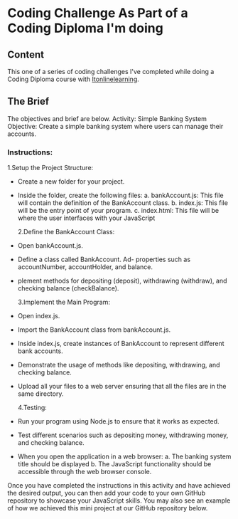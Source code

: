 # Coding Challenge As Part of a Coding Diploma I'm doing

## Content

This one of a series of coding challenges I've completed while doing a Coding Diploma course with [Itonlinelearning](https://www.itonlinelearning.com/).

## The Brief

The objectives and brief are below.
Activity: Simple Banking System
Objective: Create a simple banking system where users can manage their accounts.

### Instructions:

1.Setup the Project Structure:

- Create a new folder for your project.
- Inside the folder, create the following files:
  a. bankAccount.js: This file will contain the definition of the BankAccount class.
  b. index.js: This file will be the entry point of your program.
  c. index.html: This file will be where the user interfaces with your JavaScript

  2.Define the BankAccount Class:

- Open bankAccount.js.
- Define a class called BankAccount.
  Ad- properties such as accountNumber, accountHolder, and balance.
- plement methods for depositing (deposit), withdrawing (withdraw), and checking balance (checkBalance).

  3.Implement the Main Program:

- Open index.js.
- Import the BankAccount class from bankAccount.js.
- Inside index.js, create instances of BankAccount to represent different bank accounts.
- Demonstrate the usage of methods like depositing, withdrawing, and checking balance.
- Upload all your files to a web server ensuring that all the files are in the same directory.

  4.Testing:

- Run your program using Node.js to ensure that it works as expected.
- Test different scenarios such as depositing money, withdrawing money, and checking balance.
- When you open the application in a web browser:
  a. The banking system title should be displayed
  b. The JavaScript functionality should be accessible through the web browser console.

Once you have completed the instructions in this activity and have achieved the desired output, you can then add your code to your own GitHub repository to showcase your JavaScript skills. You may also see an example of how we achieved this mini project at our GitHub repository below.
